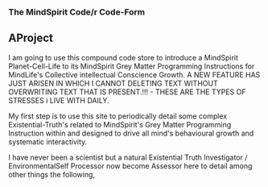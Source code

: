 ### The MindSpirit Code/r Code-Form
## AProject
I am going to use this compound code store to introduce a MindSpirit Planet-Cell-Life to its MindSpirit Grey Matter Programming Instructions for MindLife's Collective intellectual Conscience Growth. 
A NEW FEATURE HAS JUST ARISEN IN WHICH I CANNOT DELETING TEXT WITHOUT OVERWRITING TEXT THAT IS PRESENT.!!! - THESE ARE THE TYPES OF STRESSES i LIVE WITH DAILY.

My first step is to use this site to periodically detail some complex Existential-Truth's related to MindSpirit's Grey Matter Programming Instruction within and designed to drive all mind's behavioural growth and systematic interactivity.

I have never been a scientist but a natural Existential Truth Investigator / EnvironmentalSelf Processor now become Assessor here to detail among other things the following,
